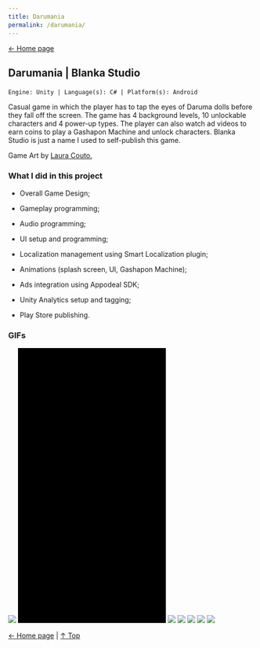 ```yaml
---
title: Darumania
permalink: /darumania/
---
```


[← Home page](https://daltonmachado.github.io/)

## Darumania | Blanka Studio
`Engine: Unity | Language(s): C# | Platform(s): Android`

Casual game in which the player has to tap the eyes of Daruma dolls before they fall off the screen. The game has 4 background levels, 10 unlockable characters and 4 power-up types. The player can also watch ad videos to earn coins to play a Gashapon Machine and unlock characters. Blanka Studio is just a name I used to self-publish this game.

Game Art by <a target="_blank" href="https://linktr.ee/lrcouto">Laura Couto.</a>

### What I did in this project
- Overall Game Design;

- Gameplay programming;

- Audio programming;

- UI setup and programming;

- Localization management using Smart Localization plugin;

- Animations (splash screen, UI, Gashapon Machine);

- Ads integration using Appodeal SDK;

- Unity Analytics setup and tagging;

- Play Store publishing.

### GIFs

![](https://github.com/daltonmachado/daltonmachado.github.io/raw/main/images/darumania/darumania.gif)
![](https://github.com/daltonmachado/daltonmachado.github.io/raw/main/images/darumania/blanka.gif)
![](https://github.com/daltonmachado/daltonmachado.github.io/raw/main/images/darumania/darumania_gameplay.gif)
![](https://github.com/daltonmachado/daltonmachado.github.io/raw/main/images/darumania/darumania_gates.gif)
![](https://github.com/daltonmachado/daltonmachado.github.io/raw/main/images/darumania/darumania_characters.gif)
![](https://github.com/daltonmachado/daltonmachado.github.io/raw/main/images/darumania/darumania_powerups.gif)
![](https://github.com/daltonmachado/daltonmachado.github.io/raw/main/images/darumania/darumania_gashapon.gif)

[← Home page](https://daltonmachado.github.io/) | [↑ Top](#)